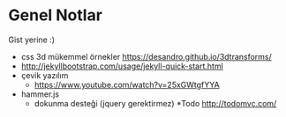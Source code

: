# Genel Notlar

Gist yerine :)

* css 3d mükemmel örnekler https://desandro.github.io/3dtransforms/
* http://jekyllbootstrap.com/usage/jekyll-quick-start.html
* çevik yazılım
  * https://www.youtube.com/watch?v=25xGWtgfYYA
* hammer.js
  * dokunma desteği (jquery gerektirmez)
*Todo
  http://todomvc.com/
